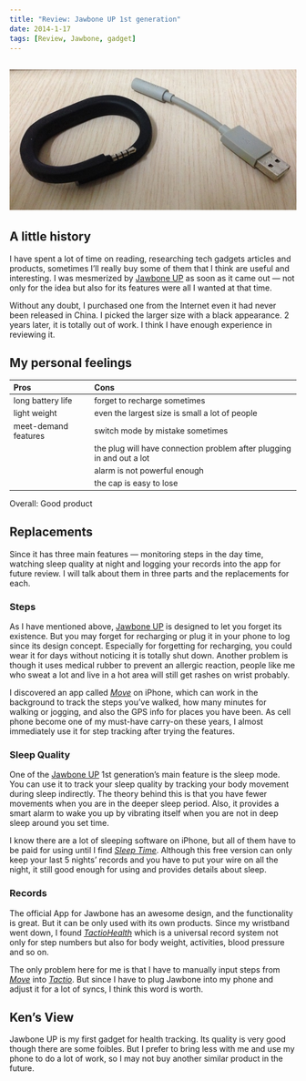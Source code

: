 ```yaml
---
title: "Review: Jawbone UP 1st generation"
date: 2014-1-17
tags: [Review, Jawbone, gadget]
---
```


## ![cover](https://raw.githubusercontent.com/KenMercusLai/kenmercuslai.github.io/pics/uPic/cover.jpeg)

## A little history

I have spent a lot of time on reading, researching tech gadgets articles and products, sometimes I’ll really buy some of them that I think are useful and interesting. I was mesmerized by [Jawbone UP](https://jawbone.com/up) as soon as it came out — not only for the idea but also for its features were all I wanted at that time.

Without any doubt, I purchased one from the Internet even it had never been released in China. I picked the larger size with a black appearance. 2 years later, it is totally out of work. I think I have enough experience in reviewing it.


## My personal feelings

<table><thead><tr><th align="left">Pros</th><th align="left">Cons</th></tr></thead><tbody><tr><td align="left">long battery life</td><td align="left">forget to recharge sometimes</td></tr><tr><td align="left">light weight</td><td align="left">even the largest size is small a lot of people</td></tr><tr><td align="left">meet-demand features</td><td align="left">switch mode by mistake sometimes</td></tr><tr><td align="left"></td><td align="left">the plug will have connection problem after plugging in and out a lot</td></tr><tr><td align="left"></td><td align="left">alarm is not powerful enough</td></tr><tr><td align="left"></td><td align="left">the cap is easy to lose</td></tr></tbody></table>Overall: Good product


## Replacements

Since it has three main features — monitoring steps in the day time, watching sleep quality at night and logging your records into the app for future review. I will talk about them in three parts and the replacements for each.

### Steps

As I have mentioned above, [Jawbone UP](https://jawbone.com/up) is designed to let you forget its existence. But you may forget for recharging or plug it in your phone to log since its design concept. Especially for forgetting for recharging, you could wear it for days without noticing it is totally shut down. Another problem is though it uses medical rubber to prevent an allergic reaction, people like me who sweat a lot and live in a hot area will still get rashes on wrist probably.

I discovered an app called *[Move](http://www.moves-app.com/)* on iPhone, which can work in the background to track the steps you’ve walked, how many minutes for walking or jogging, and also the GPS info for places you have been. As cell phone become one of my must-have carry-on these years, I almost immediately use it for step tracking after trying the features.

### Sleep Quality

One of the [Jawbone UP](https://jawbone.com/up) 1st generation’s main feature is the sleep mode. You can use it to track your sleep quality by tracking your body movement during sleep indirectly. The theory behind this is that you have fewer movements when you are in the deeper sleep period. Also, it provides a smart alarm to wake you up by vibrating itself when you are not in deep sleep around you set time.

I know there are a lot of sleeping software on iPhone, but all of them have to be paid for using until I find *[Sleep Time](https://itunes.apple.com/us/app/sleep-time-alarm-clock-sleep/id555564825?mt=8)*. Although this free version can only keep your last 5 nights’ records and you have to put your wire on all the night, it still good enough for using and provides details about sleep.

### Records

The official App for Jawbone has an awesome design, and the functionality is great. But it can be only used with its own products. Since my wristband went down, I found *[TactioHealth](http://www.tactiosoft.com/tactiohealth/)* which is a universal record system not only for step numbers but also for body weight, activities, blood pressure and so on.

The only problem here for me is that I have to manually input steps from *[Move](http://www.moves-app.com/)* into *[Tactio](http://www.tactiosoft.com/tactiohealth/)*. But since I have to plug Jawbone into my phone and adjust it for a lot of syncs, I think this word is worth.


## Ken’s View

Jawbone UP is my first gadget for health tracking. Its quality is very good though there are some foibles. But I prefer to bring less with me and use my phone to do a lot of work, so I may not buy another similar product in the future.
